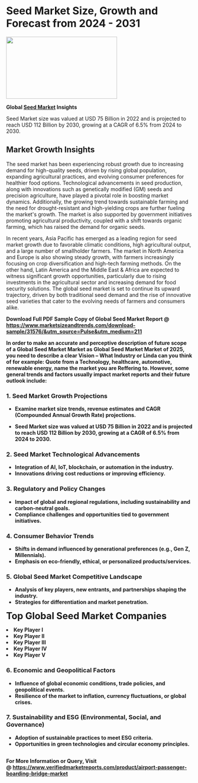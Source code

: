 <H1>Seed Market Size, Growth and Forecast from 2024 - 2031</H1><img class="aligncenter size-medium wp-image-584254" src="https://thirdeyenews.in/wp-content/uploads/2024/09/Global-Market-Research-300x168.jpeg" alt="" width="300" height="168" /><p><strong>Global&nbsp;<a href="https://www.marketsizeandtrends.com/download-sample/31576/&amp;utm_source=Pulse&amp;utm_medium=211">Seed Market</a> Insights</strong></p><p>Seed Market size was valued at USD 75 Billion in 2022 and is projected to reach USD 112 Billion by 2030, growing at a CAGR of 6.5% from 2024 to 2030.</p><p><h2>Market Growth Insights</h2> <p>The seed market has been experiencing robust growth due to increasing demand for high-quality seeds, driven by rising global population, expanding agricultural practices, and evolving consumer preferences for healthier food options. Technological advancements in seed production, along with innovations such as genetically modified (GM) seeds and precision agriculture, have played a pivotal role in boosting market dynamics. Additionally, the growing trend towards sustainable farming and the need for drought-resistant and high-yielding crops are further fueling the market's growth. The market is also supported by government initiatives promoting agricultural productivity, coupled with a shift towards organic farming, which has raised the demand for organic seeds.</p> <p><strong></strong></p> <p>In recent years, Asia Pacific has emerged as a leading region for seed market growth due to favorable climatic conditions, high agricultural output, and a large number of smallholder farmers. The market in North America and Europe is also showing steady growth, with farmers increasingly focusing on crop diversification and high-tech farming methods. On the other hand, Latin America and the Middle East & Africa are expected to witness significant growth opportunities, particularly due to rising investments in the agricultural sector and increasing demand for food security solutions. The global seed market is set to continue its upward trajectory, driven by both traditional seed demand and the rise of innovative seed varieties that cater to the evolving needs of farmers and consumers alike.</p> <p><strong></p><p><span class=""><strong>Download Full PDF Sample Copy of Global Seed Market Report</strong> @ <a href="https://www.marketsizeandtrends.com/download-sample/31576/&amp;utm_source=Pulse&amp;utm_medium=211" target="_blank">https://www.marketsizeandtrends.com/download-sample/31576/&amp;utm_source=Pulse&amp;utm_medium=211</a></span></p><p>In order to make an accurate and perceptive description of future scope of a Global&nbsp;Seed Market Market as Global&nbsp;Seed Market Market of 2025, you need to describe a clear Vision &ndash; What Industry or Linda can you think of for example: Quote from a Technology, healthcare, automotive, renewable energy, name the market you are Reffering to. However, some general trends and factors usually impact market reports and their future outlook include:</p><h3>1.&nbsp;<strong>Seed Market Growth Projections</strong></h3><ul><li>Examine market size trends, revenue estimates and CAGR (Compounded Annual Growth Rate) projections.</li><li><p>Seed Market size was valued at USD 75 Billion in 2022 and is projected to reach USD 112 Billion by 2030, growing at a CAGR of 6.5% from 2024 to 2030.</p></li></ul><h3>2.&nbsp;<strong>Seed Market Technological Advancements</strong></h3><ul><li>Integration of AI, IoT, blockchain, or automation in the industry.</li><li>Innovations driving cost reductions or improving efficiency.</li></ul><h3>3.&nbsp;<strong>Regulatory and Policy Changes</strong></h3><ul><li>Impact of global and regional regulations, including sustainability and carbon-neutral goals.</li><li>Compliance challenges and opportunities tied to government initiatives.</li></ul><h3>4.&nbsp;<strong>Consumer Behavior Trends</strong></h3><ul><li>Shifts in demand influenced by generational preferences (e.g., Gen Z, Millennials).</li><li>Emphasis on eco-friendly, ethical, or personalized products/services.</li></ul><h3>5.&nbsp;<strong>Global Seed Market Competitive Landscape</strong></h3><ul><li>Analysis of key players, new entrants, and partnerships shaping the industry.</li><li>Strategies for differentiation and market penetration.</li></ul><p data-pm-slice="1 1 []"><span style="color: inherit; font-family: inherit; font-size: 25px;">Top Global Seed Market Companies</span></p><div class="" data-test-id=""><p><li>Key Player I</li><li> Key Player II</li><li> Key Player III</li><li> Key Player IV</li><li> Key Player V</li></p></div><h3>6.&nbsp;<strong>Economic and Geopolitical Factors</strong></h3><ul><li>Influence of global economic conditions, trade policies, and geopolitical events.</li><li>Resilience of the market to inflation, currency fluctuations, or global crises.</li></ul><h3>7.&nbsp;<strong>Sustainability and ESG (Environmental, Social, and Governance)</strong></h3><ul><li>Adoption of sustainable practices to meet ESG criteria.</li><li>Opportunities in green technologies and circular economy principles.</li></ul><h2><strong style="font-size: 14px;">For More Information or Query, Visit @&nbsp;</strong><a style="background-color: #ffffff; font-size: 14px;" href="https://www.marketsizeandtrends.com/report/seed-market/" target="_blank">https://www.verifiedmarketreports.com/product/airport-passenger-boarding-bridge-market</a></h2>
